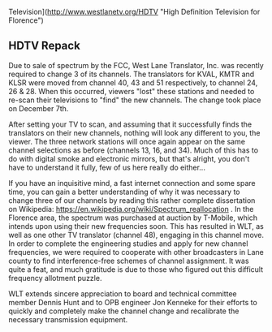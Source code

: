 Television](http://www.westlanetv.org/HDTV "High Definition Television for Florence")

HDTV Repack
-----------

Due to sale of spectrum by the FCC, West Lane Translator, Inc. was
recently required to change 3 of its channels. The translators for KVAL,
KMTR and KLSR were moved from channel 40, 43 and 51 respectively, to
channel 24, 26 & 28. When this occurred, viewers \"lost\" these stations
and needed to re-scan their televisions to \"find\" the new channels.
The change took place on December 7th.

After setting your TV to scan, and assuming that it successfully finds
the translators on their new channels, nothing will look any different
to you, the viewer. The three network stations will once again appear on
the same channel selections as before (channels 13, 16, and 34). Much of
this has to do with digital smoke and electronic mirrors, but that\'s
alright, you don\'t have to understand it fully, few of us here really
do either\...

If you have an inquisitive mind, a fast internet connection and some
spare time, you can gain a better understanding of why it was necessary
to change three of our channels by reading this rather complete
dissertation on Wikipedia:
<https://en.wikipedia.org/wiki/Spectrum_reallocation> . In the Florence
area, the spectrum was purchased at auction by T-Mobile, which intends
upon using their new frequencies soon. This has resulted in WLT, as well
as one other TV translator (channel 48), engaging in this channel move.
In order to complete the engineering studies and apply for new channel
frequencies, we were required to cooperate with other broadcasters in
Lane county to find interference-free schemes of channel assignment. It
was quite a feat, and much gratitude is due to those who figured out
this difficult frequency allotment puzzle.

WLT extends sincere appreciation to board and technical committee member
Dennis Hunt and to OPB engineer Jon Kenneke for their efforts to quickly
and completely make the channel change and recalibrate the necessary
transmission equipment.



